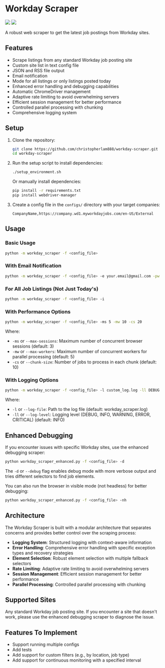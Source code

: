 # Workday Scraper

<p align="left">
<img src="https://img.shields.io/github/languages/top/christopherlam888/workday-scraper.svg" >
<a href="https://github.com/psf/black"><img src="https://img.shields.io/badge/code%20style-black-000000.svg"></a>
</p>

A robust web scraper to get the latest job postings from Workday sites.

## Features

- Scrape listings from any standard Workday job posting site
- Custom site list in text config file
- JSON and RSS file output
- Email notification
- Mode for all listings or only listings posted today
- Enhanced error handling and debugging capabilities
- Automatic ChromeDriver management
- Adaptive rate limiting to avoid overwhelming servers
- Efficient session management for better performance
- Controlled parallel processing with chunking
- Comprehensive logging system

## Setup

1. Clone the repository:
   ```bash
   git clone https://github.com/christopherlam888/workday-scraper.git
   cd workday-scraper
   ```

2. Run the setup script to install dependencies:
   ```bash
   ./setup_environment.sh
   ```
   
   Or manually install dependencies:
   ```bash
   pip install -r requirements.txt
   pip install webdriver-manager
   ```

3. Create a config file in the `configs/` directory with your target companies:
   ```
   CompanyName,https://company.wd1.myworkdayjobs.com/en-US/External
   ```

## Usage

### Basic Usage

```bash
python -m workday_scraper -f <config_file>
```

### With Email Notification

```bash
python -m workday_scraper -f <config_file> -e your.email@gmail.com -pw your-password -r recipient@example.com
```

### For All Job Listings (Not Just Today's)

```bash
python -m workday_scraper -f <config_file> -i
```

### With Performance Options

```bash
python -m workday_scraper -f <config_file> -ms 5 -mw 10 -cs 20
```

Where:
- `-ms` or `--max-sessions`: Maximum number of concurrent browser sessions (default: 3)
- `-mw` or `--max-workers`: Maximum number of concurrent workers for parallel processing (default: 5)
- `-cs` or `--chunk-size`: Number of jobs to process in each chunk (default: 10)

### With Logging Options

```bash
python -m workday_scraper -f <config_file> -l custom_log.log -ll DEBUG
```

Where:
- `-l` or `--log-file`: Path to the log file (default: workday_scraper.log)
- `-ll` or `--log-level`: Logging level (DEBUG, INFO, WARNING, ERROR, CRITICAL) (default: INFO)

## Enhanced Debugging

If you encounter issues with specific Workday sites, use the enhanced debugging scraper:

```bash
python workday_scraper_enhanced.py -f <config_file> -d
```

The `-d` or `--debug` flag enables debug mode with more verbose output and tries different selectors to find job elements.

You can also run the browser in visible mode (not headless) for better debugging:

```bash
python workday_scraper_enhanced.py -f <config_file> -nh
```

## Architecture

The Workday Scraper is built with a modular architecture that separates concerns and provides better control over the scraping process:

- **Logging System**: Structured logging with context-aware information
- **Error Handling**: Comprehensive error handling with specific exception types and recovery strategies
- **Element Selection**: Robust element selection with multiple fallback selectors
- **Rate Limiting**: Adaptive rate limiting to avoid overwhelming servers
- **Session Management**: Efficient session management for better performance
- **Parallel Processing**: Controlled parallel processing with chunking

## Supported Sites

Any standard Workday job posting site. If you encounter a site that doesn't work, please use the enhanced debugging scraper to diagnose the issue.

## Features To Implement

- Support running multiple configs
- Add tests
- Add support for custom filters (e.g., by location, job type)
- Add support for continuous monitoring with a specified interval
